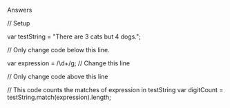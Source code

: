Answers

// Setup

var testString = "There are 3 cats but 4 dogs.";

// Only change code below this line.

var expression = /\d+/g;  // Change this line

// Only change code above this line

// This code counts the matches of expression in testString
var digitCount = testString.match(expression).length;